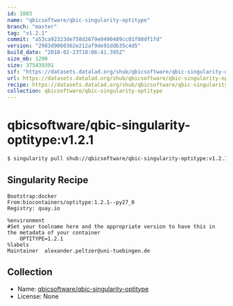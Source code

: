 ```yaml
---
id: 1803
name: "qbicsoftware/qbic-singularity-optitype"
branch: "master"
tag: "v1.2.1"
commit: "a53ca92323de758d2679e0490489cc01f08df1fd"
version: "2983d9060362e212af9de91ddb35c4d5"
build_date: "2018-02-23T10:06:41.395Z"
size_mb: 1290
size: 375439391
sif: "https://datasets.datalad.org/shub/qbicsoftware/qbic-singularity-optitype/v1.2.1/2018-02-23-a53ca923-2983d906/2983d9060362e212af9de91ddb35c4d5.simg"
url: https://datasets.datalad.org/shub/qbicsoftware/qbic-singularity-optitype/v1.2.1/2018-02-23-a53ca923-2983d906/
recipe: https://datasets.datalad.org/shub/qbicsoftware/qbic-singularity-optitype/v1.2.1/2018-02-23-a53ca923-2983d906/Singularity
collection: qbicsoftware/qbic-singularity-optitype
---
```


# qbicsoftware/qbic-singularity-optitype:v1.2.1

```bash
$ singularity pull shub://qbicsoftware/qbic-singularity-optitype:v1.2.1
```

## Singularity Recipe

```singularity
Bootstrap:docker
From:biocontainers/optitype:1.2.1--py27_0
Registry: quay.io

%environment
#Set your toolname here and the appropriate version to have this in the metadata of your container
    OPTITYPE=1.2.1
%labels
Maintainer	alexander.peltzer@uni-tuebingen.de
```

## Collection

 - Name: [qbicsoftware/qbic-singularity-optitype](https://github.com/qbicsoftware/qbic-singularity-optitype)
 - License: None

